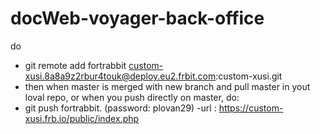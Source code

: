 # docWeb-voyager-back-office


do 
- git remote add fortrabbit custom-xusi.8a8a9z2rbur4touk@deploy.eu2.frbit.com:custom-xusi.git
- then when master is merged with new branch and pull master in yout loval repo, or when you push directly on master, do: 
- git push fortrabbit. (password: plovan29)
-url :  https://custom-xusi.frb.io/public/index.php
